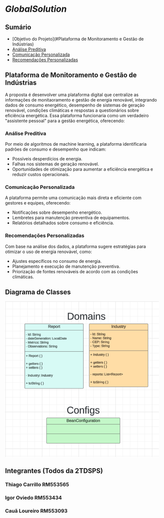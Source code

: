 # *GlobalSolution*

## Sumário
- [Objetivo do Projeto](#Plataforma de Monitoramento e Gestão de Indústrias)
- [Análise Preditiva](#análise-preditiva)
- [Comunicação Personalizada](#comunicação-personalizada)
- [Recomendações Personalizadas](#recomendações-personalizadas)

## Plataforma de Monitoramento e Gestão de Indústrias
A proposta é desenvolver uma plataforma digital que centralize as informações de monitaoramento e gestão de energia renovável, integrando dados de consumo energético, desempenho de sistemas de geração renovável, condições climáticas e respostas a questionários sobre eficiência energética. Essa plataforma funcionaria como um verdadeiro "assistente pessoal" para a gestão energética, oferecendo:

### Análise Preditiva
Por meio de algoritmos de machine learning, a plataforma identificaria padrões de consumo e desempenho que indicam:
- Possíveis desperdícios de energia.
- Falhas nos sistemas de geração renovável.
- Oportunidades de otimização para aumentar a eficiência energética e reduzir custos operacionais.

### Comunicação Personalizada
A plataforma permite uma comunicação mais direta e eficiente com gestores e equipes, oferecendo:
- Notificações sobre desempenho energético.
- Lembretes para manutenção preventiva de equipamentos.
- Relatórios detalhados sobre consumo e eficiência.

### Recomendações Personalizadas
Com base na análise dos dados, a plataforma sugere estratégias para otimizar o uso de energia renovável, como:
- Ajustes específicos no consumo de energia.
- Planejamento e execução de manutenção preventiva.
- Priorização de fontes renováveis de acordo com as condições climáticas.

## Diagrama de Classes
![alt text](Diagrama1.png)

## Integrantes (Todos da 2TDSPS)
### Thiago Carrillo RM553565
### Igor Oviedo RM553434
### Cauã Loureiro RM553093

